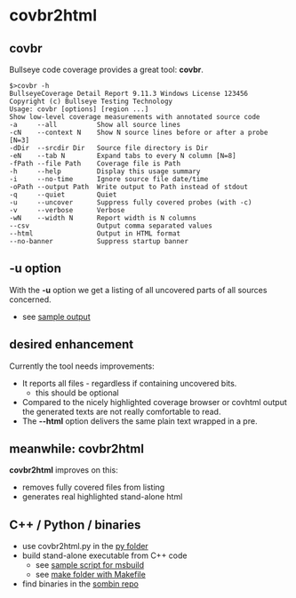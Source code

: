 # covbr2html

## covbr
Bullseye code coverage provides a great tool: **covbr**.

```shell
$>covbr -h
BullseyeCoverage Detail Report 9.11.3 Windows License 123456
Copyright (c) Bullseye Testing Technology
Usage: covbr [options] [region ...]
Show low-level coverage measurements with annotated source code
-a     --all          Show all source lines
-cN    --context N    Show N source lines before or after a probe [N=3]
-dDir  --srcdir Dir   Source file directory is Dir
-eN    --tab N        Expand tabs to every N column [N=8]
-fPath --file Path    Coverage file is Path
-h     --help         Display this usage summary
-i     --no-time      Ignore source file date/time
-oPath --output Path  Write output to Path instead of stdout
-q     --quiet        Quiet
-u     --uncover      Suppress fully covered probes (with -c)
-v     --verbose      Verbose
-wN    --width N      Report width is N columns
--csv                 Output comma separated values
--html                Output in HTML format
--no-banner           Suppress startup banner
```

## -u option
With the **-u** option we get a listing of all uncovered parts of all sources concerned.
- see [sample output](sample_msbuild/covbr_sample.txt)

## desired enhancement
Currently the tool needs improvements:
-   It reports all files - regardless if containing uncovered bits.
    - this should be optional
-   Compared to the nicely highlighted coverage browser or covhtml output
    the generated texts are not really comfortable to read.
-   The **--html** option delivers the same plain text wrapped in a pre.

## meanwhile: covbr2html
**covbr2html** improves on this:
-   removes fully covered files from listing
-   generates real highlighted stand-alone html

## C++ / Python / binaries
-   use covbr2html.py in the [py folder](py)
-   build stand-alone executable from C++ code
    - see [sample script for msbuild](sample_msbuild)
    - see [make folder with Makefile](make)
-   find binaries in the [sombin repo](https://github.com/sorgom/sombin)
